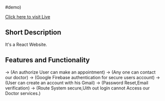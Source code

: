 #demo)

[Click here to visit Live](https://cocky-davinci-1362a0.netlify.app/)
## Short Description
It's a React Website.
## Features and Functionality

  -> (An authorize User can make an appointment)
  -> (Any one can contact our doctor)
  -> (Google Firebase authentication for secure users account)
  -> (User can create an account with his Gmail)
  -> (Password Reset,Email verification)
  -> (Route System secure,Uith out login cannot Access our Doctor services.)
  

